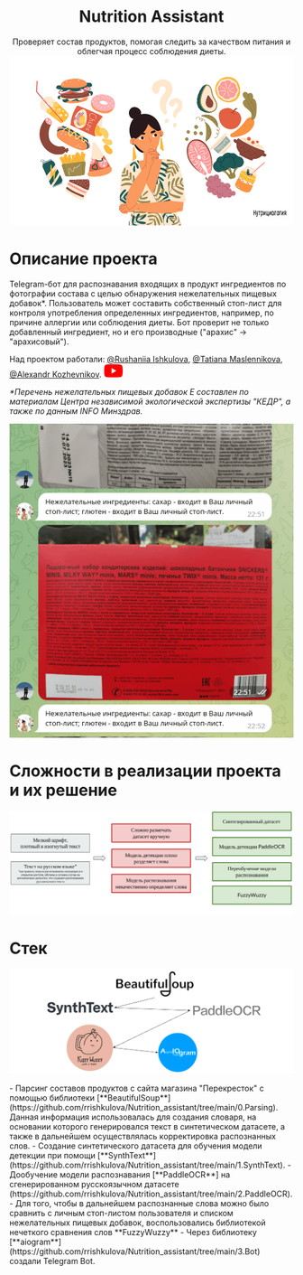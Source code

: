 <h1 align="center">Nutrition Assistant</a></h1>

<p align="center" >   
Проверяет состав продуктов, помогая следить за качеством питания и облегчая процесс соблюдения диеты. 
<img src="images/logo.jpg" alt="bash"/>
</p>

<h1 align="left">Описание проекта</a></h1>

Telegram-бот для распознавания входящих в продукт ингредиентов по фотографии состава с целью обнаружения нежелательных пищевых добавок*. Пользователь может составить собственный стоп-лист для контроля употребления определенных ингредиентов, например, по причине аллергии или соблюдения диеты. Бот проверит не только добавленный ингредиент, но и его производные ("арахис" -> "арахисовый").   

Над проектом работали: [@Rushaniia Ishkulova](https://github.com/rrishkulova), [@Tatiana Maslennikova](https://github.com/Tanchik24), [@Alexandr Kozhevnikov](https://github.com/Sand478). <a href="https://youtu.be/EjCPQiNYnJo"><img src="images/YT_logo.png" alt=""></a>

*\*Перечень нежелательных пищевых добавок Е составлен по материалам Центра независимой экологической экспертизы "КЕДР", а также по данным INFO Минздрав.*

<p align="center" >   
<img src="images/gif.gif" alt="bash"/>
</p>   

<h1 align="left">Сложности в реализации проекта и их решение</a></h1> 
<p align="center" >   
<img src="images/problems.png" alt="bash"/>
</p>   

<h1 align="left">Стек</a></h1>
<p align="center" >   
<img src="images/libraries.png" alt="bash"/>
</p>   
- Парсинг составов продуктов с сайта магазина "Перекресток" с помощью библиотеки [**BeautifulSoup**](https://github.com/rrishkulova/Nutrition_assistant/tree/main/0.Parsing). Данная информация использовалась для создания словаря, на основании которого генерировался текст в синтетическом датасете, а также в дальнейшем осуществлялась корректировка распознанных слов.  
- Создание синтетического датасета для обучения модели детекции при помощи [**SynthText**](https://github.com/rrishkulova/Nutrition_assistant/tree/main/1.SynthText).
- Дообучение модели распознавания [**PaddleOCR**] на сгенерированном русскоязычном датасете (https://github.com/rrishkulova/Nutrition_assistant/tree/main/2.PaddleOCR).
- Для того, чтобы в дальнейшем распознанные слова можно было сравнить с личным стоп-листом пользователя и списком нежелательных пищевых добавок, воспользовались библиотекой нечеткого сравнения слов **FuzzyWuzzy**  
- Через библиотеку [**aiogram**](https://github.com/rrishkulova/Nutrition_assistant/tree/main/3.Bot) создали Telegram Bot.
